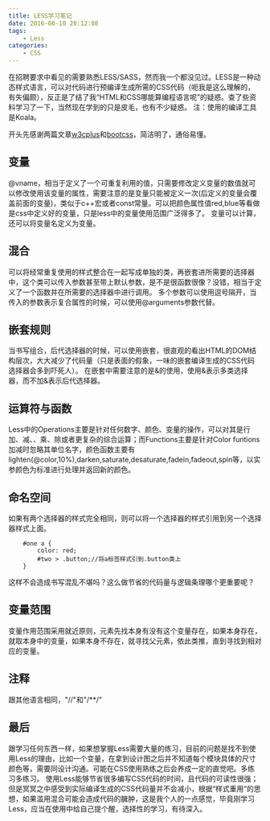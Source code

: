```yaml
---
title: LESS学习笔记
date: 2016-06-10 20:12:08
tags:
	- Less
categories:
	- CSS
---
```

在招聘要求中看见的需要熟悉LESS/SASS，然而我一个都没见过。LESS是一种动态样式语言，可以对代码进行预编译生成所需的CSS代码（呃我是这么理解的，有失偏颇），反正是了结了我“HTML和CSS哪能算编程语言呢”的疑惑。查了些资料学习了一下，当然现在学到的只是皮毛，也有不少疑惑。
注：使用的编译工具是Koala。

<!--more-->

开头先感谢两篇文章[w3cplus](http://www.w3cplus.com/css/less)和[bootcss](http://www.bootcss.com/p/lesscss/)，简洁明了，通俗易懂。
## 变量
@vname，相当于定义了一个可重复利用的值，只需要修改定义变量的数值就可以修改使用该变量的属性，需要注意的是变量只能被定义一次(后定义的变量会覆盖前面的变量)，类似于c++宏或者const常量。可以把颜色属性值red,blue等看做是css中定义好的变量，只是less中的变量使用范围广泛得多了。
变量可以计算，还可以将变量名定义为变量。
## 混合
可以将经常重复使用的样式整合在一起写成单独的类，再嵌套进所需要的选择器中，这个类可以传入参数甚至带上默认参数，是不是很函数很像？没错，相当于定义了一个函数并在所需要的选择器中进行调用。
多个参数可以使用逗号隔开，当传入的参数表示复合属性的时候，可以使用@arguments参数代替。
## 嵌套规则
当书写组合，后代选择器的时候，可以使用嵌套，很直观的看出HTML的DOM结构层次，大大减少了代码量（只是表面的假象，一味的嵌套编译生成的CSS代码选择器会多到吓死人）。
在嵌套中需要注意的是&的使用，使用&表示多类选择器，而不加&表示后代选择器。
## 运算符与函数
Less中的Operations主要是针对任何数字、颜色、变量的操作，可以对其是行加、减、、乘、除或者更复杂的综合运算；而Functions主要是针对Color funtions 加减时忽略其单位名字，颜色函数主要有lighten(@color,10%),darken,saturate,desaturate,fadein,fadeout,spin等，以实参颜色为标准进行处理并返回新的颜色。
## 命名空间
如果有两个选择器的样式完全相同，则可以将一个选择器的样式引用到另一个选择器样式上面。
```
    #one a {
        color: red;
        #two > .button;//将a标签样式引到.button类上
    }
```
这样不会造成书写混乱不堪吗？这么做节省的代码量与逻辑条理哪个更重要呢？
## 变量范围
变量作用范围采用就近原则，元素先找本身有没有这个变量存在，如果本身存在，就取本身中的变量，如果本身不存在，就寻找父元素，依此类推，直到寻找到相对应的变量。

## 注释
跟其他语言相同，"//"和"/**/"

## 最后
跟学习任何东西一样，如果想掌握Less需要大量的练习，目前的问题是找不到使用Less的理由，比如一个变量，在拿到设计图之后并不知道每个模块具体的尺寸颜色等，需要同设计沟通。可能在CSS使用熟练之后会养成一定的直觉吧。多练习多练习。
使用Less能够节省很多编写CSS代码的时间，且代码的可读性很强；但是冥冥之中感受到实际编译生成的CSS代码量并不会减小，根据“样式重用”的思想，如果滥用混合可能会造成代码的臃肿，这是我个人的一点感觉，毕竟刚学习Less，应当在使用中给自己提个醒，选择性的学习，有待深入。